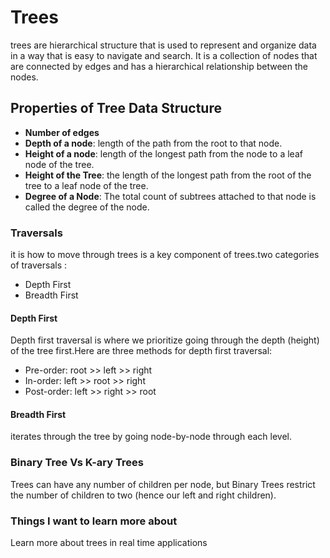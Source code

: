 # Trees

trees are hierarchical structure that is used to represent and organize data in a way that is easy to navigate and search. It is a collection of nodes that are connected by edges and has a hierarchical relationship between the nodes.

## Properties of Tree Data Structure

- **Number of edges**
- **Depth of a node**: length of the path from the root to that node.
- **Height of a node**: length of the longest path from the node to a leaf node of the tree.
- **Height of the Tree**: the length of the longest path from the root of the tree to a leaf node of the tree.
- **Degree of a Node**: The total count of subtrees attached to that node is called the degree of the node.

### Traversals

it is how to move through trees is a key component of trees.two categories of traversals :

- Depth First
- Breadth First

#### Depth First

Depth first traversal is where we prioritize going through the depth (height) of the tree first.Here are three methods for depth first traversal:

- Pre-order: root >> left >> right
- In-order: left >> root >> right
- Post-order: left >> right >> root

#### Breadth First

iterates through the tree by going node-by-node through each level.

### Binary Tree Vs K-ary Trees

Trees can have any number of children per node, but Binary Trees restrict the number of children to two (hence our left and right children).

### Things I want to learn more about

Learn more about trees in real time applications
